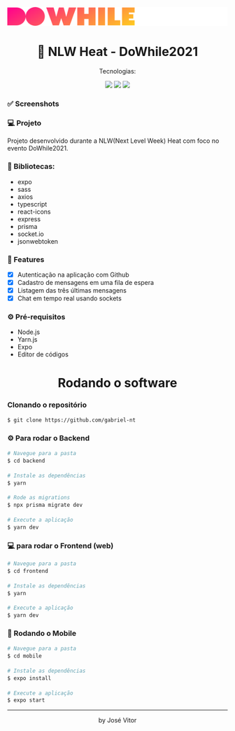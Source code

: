 <p align="center">
  <img src="https://github.com/ZeVit0r/NLW-heat-Do_While_2021/blob/main/imgs/logo.svg" />
</p>

<h1 align="center">
    🚀 NLW Heat - DoWhile2021
</h1>

<p align="center">Tecnologias:</p>

<p align="center">
  <img src="https://img.shields.io/static/v1?label=node&message=16.13.0&color=339933&logo=node.js" />
  <img src="https://img.shields.io/static/v1?label=react&message=17.02&color=61DAFB&logo=react" />
  <img src="https://img.shields.io/static/v1?label=react%20native&message=0.66&color=0088CC&logo=reactos" />
</p>

### ✅ Screenshots

### 💻 Projeto

Projeto desenvolvido durante a NLW(Next Level Week) Heat com foco no evento DoWhile2021.

### 📕 Bibliotecas:

- expo
- sass
- axios
- typescript
- react-icons
- express
- prisma
- socket.io
- jsonwebtoken

### 📎 Features 

- [x] Autenticação na aplicação com Github
- [x] Cadastro de mensagens em uma fila de espera
- [x] Listagem das três últimas mensagens
- [x] Chat em tempo real usando sockets

### ⚙ Pré-requisitos

- Node.js
- Yarn.js
- Expo
- Editor de códigos

<h1 align="center"> Rodando o software</h1>

### Clonando o repositório

```bash
$ git clone https://github.com/gabriel-nt
```

### ⚙ Para rodar o Backend

```bash
# Navegue para a pasta
$ cd backend

# Instale as dependências
$ yarn

# Rode as migrations
$ npx prisma migrate dev

# Execute a aplicação
$ yarn dev
```

### 💻 para rodar o Frontend (web)

```bash
# Navegue para a pasta
$ cd frontend

# Instale as dependências
$ yarn

# Execute a aplicação
$ yarn dev
```

### 📱 Rodando o Mobile

```bash
# Navegue para a pasta
$ cd mobile

# Instale as dependências
$ expo install

# Execute a aplicação
$ expo start
```

<hr/>

<p align="center">by José Vitor</p>


